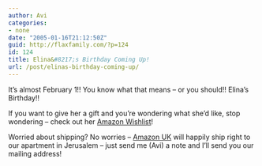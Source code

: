```yaml
---
author: Avi
categories:
- none
date: "2005-01-16T21:12:50Z"
guid: http://flaxfamily.com/?p=124
id: 124
title: Elina&#8217;s Birthday Coming Up!
url: /post/elinas-birthday-coming-up/
---
```

It&#8217;s almost February 1!! You know what that means &#8211; or you should!! Elina&#8217;s Birthday!!

If you want to give her a gift and you&#8217;re wondering what she&#8217;d like, stop wondering &#8211; check out her [Amazon Wishlist](http://www.amazon.com/gp/registry/registry.html/ref=cm_wl_sortbar/104-3575750-2145539?id=KWG9B9JHDYYS&items-per-page=25&sort=priority&filter=all)!

Worried about shipping? No worries &#8211; [Amazon UK](http://amazon.co.uk) will happily ship right to our apartment in Jerusalem &#8211; just send me (Avi) a note and I&#8217;ll send you our mailing address!